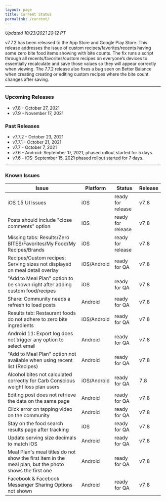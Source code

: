 ```yaml
---
layout: page
title: Current Status
permalink: /current/
---
```


_Updated 10/23/2021 20:12 PT_

v7.7.2 has been released to the App Store and Google Play Store. This release addresses the issue of custom recipes/favorites/recents having some zero bite food items showing with bite counts. The fix runs a script through all recents/favorites/custom recipes on everyone’s devices to essentially recalculate and save those values so they will appear correctly when viewing. The 7.7.2 release also fixes a bug seen on Better Balance when creating creating or editing custom recipes where the bite count changes after saving.

***

### Upcoming Releases
- v7.8    - October 27, 2021
- v7.9    - November 17, 2021
 
### Past Releases
- v7.7.2  - October 23, 2021
- v7.7.1  - October 21, 2021
- v7.7    - October 7, 2021
- v7.6    - Android: September 17, 2021, phased rollout started for 5 days.
- v7.6    - iOS: September 15, 2021 phased rollout started for 7 days.

***

### Known Issues

|Issue                          |Platform   | Status    | Release           |
| ---                           | ---       | ---       | ---               |
|iOS 15 UI Issues|iOS|ready for release| v7.8|
|Posts should include "close comments" option |iOS|ready for release| v7.8|
|Missing tabs: Results/Zero BITES/Favorites/My Food/My Recipes/Brands |iOS|ready for release| v7.8|
|Recipes/Custom recipes: Serving sizes not displayed on meal detail overlay |iOS/Android|ready for QA| v7.8|
|"Add to Meal Plan" option to be shown right after adding custom food/recipes |iOS|ready for QA| v7.8|
|Share: Community needs a refresh to load posts |Android|ready for QA| v7.8|
|Results tab: Restaurant foods do not adhere to zero bite ingredients |iOS/Android|ready for QA| v7.8|
|Android 11: Export log does not trigger any option to select email |Android|ready for QA| v7.8|
|"Add to Meal Plan" option not available when using recent list (Recipes) |Android|ready for QA| v7.8|
|Alcohol bites not calculated correctly for Carb Conscious weight loss plan users |iOS/Android|ready for QA| 7.8|
|Editing post does not retrieve the data on the same page |Android|ready for QA| v7.8|
|Click error on tapping video on the community |Android|ready for QA| v7.8|
|Stay on the food search results page after tracking|iOS|ready for QA| v7.8|
|Update serving size decimals to match iOS|Android|ready for QA| v7.8|
|Meal Plan's meal titles do not show the first item in the meal plan, but the photo shows the first one |Android|ready for QA| v7.8|
|Facebook & Facebook Messenger Sharing Options not shown  |Android|ready for QA| v7.8|
